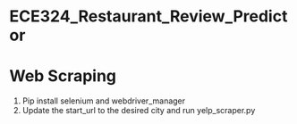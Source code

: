 # ECE324_Restaurant_Review_Predictor

# Web Scraping
1. Pip install selenium and webdriver_manager
2. Update the start_url to the desired city and run yelp_scraper.py
